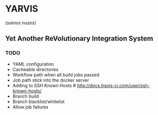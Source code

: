 # YARVIS
*(samos nozes)*


## Yet Another ReVolutionary Integration System ##


### TODO ###
* YAML configuration
* Cacheable directories
* Workflow path when all build jobs passed
* Job path stick into the docker server
* Adding to SSH Known Hosts # http://docs.travis-ci.com/user/ssh-known-hosts/
* Branch build
* Branch blacklist/whitelist
* Allow job failures




